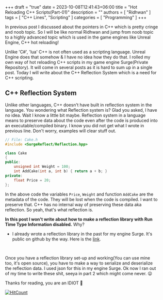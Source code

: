 ﻿+++ 
draft = "true"
date = 2023-10-08T12:41:43+06:00
title = "Hot Reloading C++ Scripts(Part-01)"
description = ""
authors = [ "Ridhwan" ]
tags = [ "C++ Lines", "Scripting" ]
categories = [ "Programming" ]
+++

In previous post I discussed about the pointers in C++ which is pretty cringe and noob topic. So I will be like normal Ridhwan and jump from noob topic to a highly
advanced topic which is used in the game engines like Unreal Engine, C++ hot reloading!

Unlike 'C#', 'lua' C++ is not often used as a scripting language. Unreal Engine does that somehow & I have no idea how they do that. I rolled my own way of hot reloading C++ scripts
in my game engine Surge(Private Repository). It will come in several posts as it is hard to sum up in a single post. Today I will write about the C++ Reflection System which is a need for
C++ scripting.

## C++ Reflection System

Unlike other languages, C++ doesn't have built in reflection system in the language. You wondering what Reflection system is? Glad you asked, I have no idea. Wait I know a little bit maybe.
Reflection system in a language means to preserve data about the code even after the code is produced into an executable/compiled binary. I know you did not get what I wrote in previous line.
Don't worry, examples will clear stuff out.

```cpp
// File: Cake.h
#include <SurgeReflect/Reflection.hpp>

class Cake
{
public:
    unsigned int Weight = 100;
    int AddCake(int a, int b) { return a + b; }
private:
    float Price = 20;
};
```
In the above code the variables `Price`, `Weight` and function `AddCake` are the metadata of the code. They will be lost when the code is compiled. I want to preserve that. C++ has no
internal way of preserving these data aka reflection. So yeah, that's what reflection is.<br>

**In this post I won't write about how to make a reflection library with Run Time Type Information disabled.** Why?
- I already wrote a reflection library in the past for my engine Surge. It's public on github by the way. Here is the [link](https://github.com/SurgeTechnologies/SurgeReflect).
<br>

Once you have a reflection library set-up and working(You can use mine too, it's open source), you have to make a way to serialize and deserialize the reflection data. I used json for this in
my engine Surge. Ok now I ran out of my time to write these shit, seeya in part 2 which might come never. 😛

Thanks for reading, you are an IDIOT 💙

[![HitCount](https://hits.dwyl.com/FahimFuad/009y.svg?style=flat-square&show=unique)](http://hits.dwyl.com/FahimFuad/009y)


